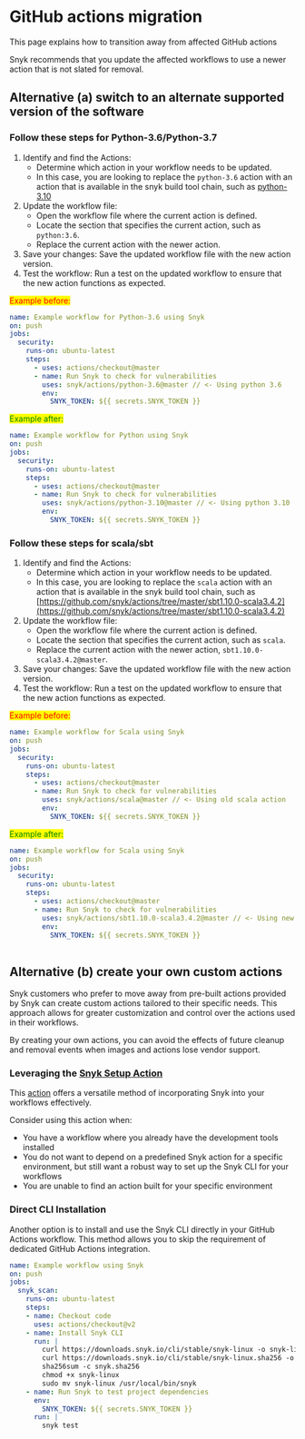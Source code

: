 # GitHub actions migration

This page explains how to transition away from affected GitHub actions

Snyk recommends that you update the affected workflows to use a newer action that is not slated for removal.

## Alternative (a) switch to an alternate supported version of the software

### Follow these steps for Python-3.6/Python-3.7

1. Identify and find the Actions:
   * Determine which action in your workflow needs to be updated.
   * In this case, you are looking to replace the `python-3.6` action with an action that is available in the snyk build tool chain, such as [python-3.10](https://github.com/snyk/actions/tree/master/python-3.10)
2. Update the workflow file:
   * Open the workflow file where the current action is defined.
   * Locate the section that specifies the current action, such as `python:3.6`.
   * Replace the current action with the newer action.
3. Save your changes: Save the updated workflow file with the new action version.
4. Test the workflow: Run a test on the updated workflow to ensure that the new action functions as expected.

<mark style="color:red;">Example before:</mark>

```yaml
name: Example workflow for Python-3.6 using Snyk
on: push
jobs:
  security:
    runs-on: ubuntu-latest
    steps:
      - uses: actions/checkout@master
      - name: Run Snyk to check for vulnerabilities
        uses: snyk/actions/python-3.6@master // <- Using python 3.6
        env:
          SNYK_TOKEN: ${{ secrets.SNYK_TOKEN }}
```

<mark style="color:green;">Example after:</mark>

```yaml
name: Example workflow for Python using Snyk
on: push
jobs:
  security:
    runs-on: ubuntu-latest
    steps:
      - uses: actions/checkout@master
      - name: Run Snyk to check for vulnerabilities
        uses: snyk/actions/python-3.10@master // <- Using python 3.10
        env:
          SNYK_TOKEN: ${{ secrets.SNYK_TOKEN }}
```

### Follow these steps for scala/sbt <a href="#a.2-please-follow-these-steps-for-scala-sbt" id="a.2-please-follow-these-steps-for-scala-sbt"></a>

1. Identify and find the Actions:
   * Determine which action in your workflow needs to be updated.
   * In this case, you are looking to replace the `scala` action with an action that is available in the snyk build tool chain, such as [https://github.com/snyk/actions/tree/master/sbt1.10.0-scala3.4.2](https://github.com/snyk/actions/tree/master/sbt1.10.0-scala3.4.2)
2. Update the workflow file:
   * Open the workflow file where the current action is defined.
   * Locate the section that specifies the current action, such as `scala`.
   * Replace the current action with the newer action, `sbt1.10.0-scala3.4.2@master`.
3. Save your changes: Save the updated workflow file with the new action version.
4. Test the workflow: Run a test on the updated workflow to ensure that the new action functions as expected.

<mark style="color:red;">Example before:</mark>

```yaml
name: Example workflow for Scala using Snyk
on: push
jobs:
  security:
    runs-on: ubuntu-latest
    steps:
      - uses: actions/checkout@master
      - name: Run Snyk to check for vulnerabilities
        uses: snyk/actions/scala@master // <- Using old scala action
        env:
          SNYK_TOKEN: ${{ secrets.SNYK_TOKEN }}
```

<mark style="color:green;">Example after:</mark>

```yaml
name: Example workflow for Scala using Snyk
on: push
jobs:
  security:
    runs-on: ubuntu-latest
    steps:
      - uses: actions/checkout@master
      - name: Run Snyk to check for vulnerabilities
        uses: snyk/actions/sbt1.10.0-scala3.4.2@master // <- Using new scala action
        env:
          SNYK_TOKEN: ${{ secrets.SNYK_TOKEN }}
      
```

## Alternative (b) create your own custom actions <a href="#b.-you-can-roll-your-own-custom-actions" id="b.-you-can-roll-your-own-custom-actions"></a>

Snyk customers who prefer to move away from pre-built actions provided by Snyk can create custom actions tailored to their specific needs. This approach allows for greater customization and control over the actions used in their workflows.

By creating your own actions, you can avoid the effects of future cleanup and removal events when images and actions lose vendor support.

### Leveraging the [Snyk Setup Action](https://github.com/snyk/actions/tree/master/setup) <a href="#b.1-leveraging-the-snyk-setup-action" id="b.1-leveraging-the-snyk-setup-action"></a>

This [action](../../../scm-ide-and-ci-cd-integrations/snyk-ci-cd-integrations/github-actions-for-snyk-setup-and-checking-for-vulnerabilities/snyk-setup-action.md) offers a versatile method of incorporating Snyk into your workflows effectively.

Consider using this action when:

* You have a workflow where you already have the development tools installed
* You do not want to depend on a predefined Snyk action for a specific environment, but still want a robust way to set up the Snyk CLI for your workflows
* You are unable to find an action built for your specific environment

### Direct CLI Installation <a href="#b.2-direct-cli-installation" id="b.2-direct-cli-installation"></a>

Another option is to install and use the Snyk CLI directly in your GitHub Actions workflow. This method allows you to skip the requirement of dedicated GitHub Actions integration.

```yaml
name: Example workflow using Snyk
on: push
jobs:
  snyk_scan:
    runs-on: ubuntu-latest
    steps:
    - name: Checkout code
      uses: actions/checkout@v2
    - name: Install Snyk CLI
      run: |
        curl https://downloads.snyk.io/cli/stable/snyk-linux -o snyk-linux
        curl https://downloads.snyk.io/cli/stable/snyk-linux.sha256 -o snyk.sha256
        sha256sum -c snyk.sha256
        chmod +x snyk-linux
        sudo mv snyk-linux /usr/local/bin/snyk
    - name: Run Snyk to test project dependencies
      env:
        SNYK_TOKEN: ${{ secrets.SNYK_TOKEN }}
      run: |
        snyk test
```
